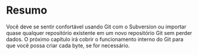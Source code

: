 # Resumo

Você deve se sentir confortável usando Git com o Subversion ou importar quase qualquer repositório existente em um novo repositório Git sem perder dados. O próximo capítulo irá cobrir o funcionamento interno do Git para que você possa criar cada byte, se for necessário.


